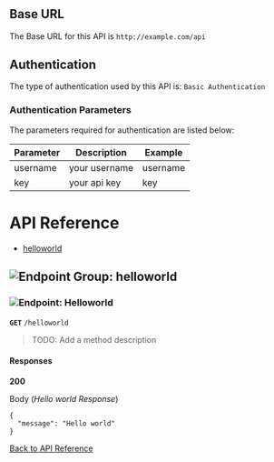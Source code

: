 # 



## Base URL

The Base URL for this API is `http://example.com/api`



## Authentication
The type of authentication used by this API is: `Basic Authentication`
### Authentication Parameters

The parameters required for authentication are listed below:

| Parameter | Description | Example | 
|-----------|-------------| ------- |
| username | your username | username |
| key | your api key | key |





# <a name="api_reference"></a>API Reference

* [helloworld](#helloworld)

## <a name="helloworld"></a>![Endpoint Group: ](https://apidocs.io/img/class.png "helloworld") helloworld


### <a name="helloworld"></a>![Endpoint: ](https://apidocs.io/img/method.png "Helloworld") Helloworld


**`GET`** `/helloworld`

> TODO: Add a method description



#### Responses
**200** 

Body (_Hello world Response_) 
```
{
  "message": "Hello world"
}
```


[Back to API Reference](#api_reference)

